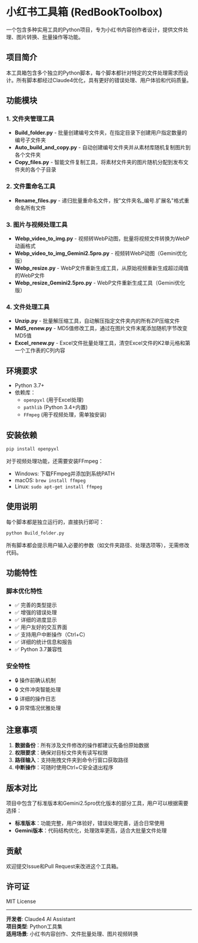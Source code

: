 # 小红书工具箱 (RedBookToolbox)

一个包含多种实用工具的Python项目，专为小红书内容创作者设计，提供文件处理、图片转换、批量操作等功能。

## 项目简介

本工具箱包含多个独立的Python脚本，每个脚本都针对特定的文件处理需求而设计。所有脚本都经过Claude4优化，具有更好的错误处理、用户体验和代码质量。

## 功能模块

### 1. 文件夹管理工具
- **Build_folder.py** - 批量创建编号文件夹，在指定目录下创建用户指定数量的编号子文件夹
- **Auto_build_and_copy.py** - 自动创建编号文件夹并从素材库随机复制图片到各个文件夹
- **Copy_files.py** - 智能文件复制工具，将素材文件夹的图片随机分配到发布文件夹的各个子目录

### 2. 文件重命名工具
- **Rename_files.py** - 递归批量重命名文件，按"文件夹名_编号.扩展名"格式重命名所有文件

### 3. 图片与视频处理工具
- **Webp_video_to_img.py** - 视频转WebP动图，批量将视频文件转换为WebP动画格式
- **Webp_video_to_img_Gemini2.5pro.py** - 视频转WebP动图（Gemini优化版）
- **Webp_resize.py** - WebP文件重新生成工具，从原始视频重新生成超过阈值的WebP文件
- **Webp_resize_Gemini2.5pro.py** - WebP文件重新生成工具（Gemini优化版）

### 4. 文件处理工具
- **Unzip.py** - 批量解压缩工具，自动解压指定文件夹内的所有ZIP压缩文件
- **Md5_renew.py** - MD5值修改工具，通过在图片文件末尾添加随机字节改变MD5值
- **Excel_renew.py** - Excel文件批量处理工具，清空Excel文件的K2单元格和第一个工作表的C列内容

## 环境要求

- Python 3.7+
- 依赖库：
  - `openpyxl` (用于Excel处理)
  - `pathlib` (Python 3.4+内置)
  - `FFmpeg` (用于视频处理，需单独安装)

## 安装依赖

```bash
pip install openpyxl
```

对于视频处理功能，还需要安装FFmpeg：
- Windows: 下载FFmpeg并添加到系统PATH
- macOS: `brew install ffmpeg`
- Linux: `sudo apt-get install ffmpeg`

## 使用说明

每个脚本都是独立运行的，直接执行即可：

```bash
python Build_folder.py
```

所有脚本都会提示用户输入必要的参数（如文件夹路径、处理选项等），无需修改代码。

## 功能特性

### 脚本优化特性
- ✅ 完善的类型提示
- ✅ 增强的错误处理
- ✅ 详细的进度显示
- ✅ 用户友好的交互界面
- ✅ 支持用户中断操作（Ctrl+C）
- ✅ 详细的统计信息和报告
- ✅ Python 3.7兼容性

### 安全特性
- 🔒 操作前确认机制
- 🔒 文件冲突智能处理
- 🔒 详细的操作日志
- 🔒 异常情况优雅处理

## 注意事项

1. **数据备份**：所有涉及文件修改的操作都建议先备份原始数据
2. **权限要求**：确保对目标文件夹有读写权限
3. **路径输入**：支持拖拽文件夹到命令行窗口获取路径
4. **中断操作**：可随时使用Ctrl+C安全退出程序

## 版本对比

项目中包含了标准版本和Gemini2.5pro优化版本的部分工具，用户可以根据需要选择：

- **标准版本**：功能完整，用户体验好，错误处理完善，适合日常使用
- **Gemini版本**：代码结构优化，处理效率更高，适合大批量文件处理

## 贡献

欢迎提交Issue和Pull Request来改进这个工具箱。

## 许可证

MIT License

---

**开发者**: Claude4 AI Assistant  
**项目类型**: Python工具集  
**适用场景**: 小红书内容创作、文件批量处理、图片视频转换